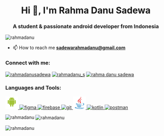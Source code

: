<h1 align="center">Hi 👋, I'm Rahma Danu Sadewa</h1>
<h3 align="center">A student & passionate android developer from Indonesia</h3>

<p align="left"> <img src="https://komarev.com/ghpvc/?username=rahmadanu&label=Profile%20views&color=0e75b6&style=flat" alt="rahmadanu" /> </p>

- 📫 How to reach me **sadewarahmadanu@gmail.com**


<h3 align="left">Connect with me:</h3>
<p align="left">
<a href="https://linkedin.com/in/rahmadanusadewa" target="blank"><img align="center" src="https://raw.githubusercontent.com/rahuldkjain/github-profile-readme-generator/master/src/images/icons/Social/linked-in-alt.svg" alt="rahmadanusadewa" height="30" width="40" /></a>
<a href="https://instagram.com/rahmadanu_s" target="blank"><img align="center" src="https://raw.githubusercontent.com/rahuldkjain/github-profile-readme-generator/master/src/images/icons/Social/instagram.svg" alt="rahmadanu_s" height="30" width="40" /></a>
<a href="https://www.youtube.com/channel/UCNrOuF6KWVazPyTN5zbeJ6Q" target="blank"><img align="center" src="https://raw.githubusercontent.com/rahuldkjain/github-profile-readme-generator/master/src/images/icons/Social/youtube.svg" alt="rahma danu sadewa" height="30" width="40" /></a>
</p>

<h3 align="left">Languages and Tools:</h3>
<p align="left"> <a href="https://developer.android.com" target="_blank" rel="noreferrer"> <img src="https://raw.githubusercontent.com/devicons/devicon/master/icons/android/android-original-wordmark.svg" alt="android" width="40" height="40"/> </a> <a href="https://www.figma.com/" target="_blank" rel="noreferrer"> <img src="https://www.vectorlogo.zone/logos/figma/figma-icon.svg" alt="figma" width="40" height="40"/> </a> <a href="https://firebase.google.com/" target="_blank" rel="noreferrer"> <img src="https://www.vectorlogo.zone/logos/firebase/firebase-icon.svg" alt="firebase" width="40" height="40"/> </a> <a href="https://git-scm.com/" target="_blank" rel="noreferrer"> <img src="https://www.vectorlogo.zone/logos/git-scm/git-scm-icon.svg" alt="git" width="40" height="40"/> </a> <a href="https://www.java.com" target="_blank" rel="noreferrer"> <img src="https://raw.githubusercontent.com/devicons/devicon/master/icons/java/java-original.svg" alt="java" width="40" height="40"/> </a> <a href="https://kotlinlang.org" target="_blank" rel="noreferrer"> <img src="https://www.vectorlogo.zone/logos/kotlinlang/kotlinlang-icon.svg" alt="kotlin" width="40" height="40"/> </a> <a href="https://postman.com" target="_blank" rel="noreferrer"> <img src="https://www.vectorlogo.zone/logos/getpostman/getpostman-icon.svg" alt="postman" width="40" height="40"/> </a> </p>

<p><img align="left" src="https://github-readme-stats.vercel.app/api/top-langs?username=rahmadanu&show_icons=true&locale=en&layout=compact" alt="rahmadanu" /></p>

<p>&nbsp;<img align="center" src="https://github-readme-stats.vercel.app/api?username=rahmadanu&show_icons=true&locale=en" alt="rahmadanu" /></p>

<p><img align="center" src="https://github-readme-streak-stats.herokuapp.com/?user=rahmadanu&" alt="rahmadanu" /></p>

